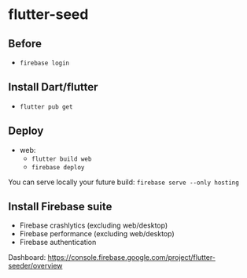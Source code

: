 # flutter-seed

## Before

- `firebase login`

## Install Dart/flutter

- `flutter pub get`

## Deploy

- web:
    - `flutter build web`
    - `firebase deploy`

You can serve locally your future build: `firebase serve --only hosting`

## Install Firebase suite

- Firebase crashlytics (excluding web/desktop)
- Firebase performance (excluding web/desktop)
- Firebase authentication

Dashboard: https://console.firebase.google.com/project/flutter-seeder/overview

